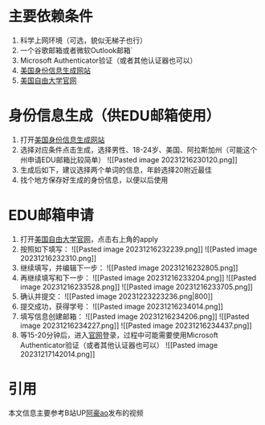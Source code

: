 # 主要依赖条件
1. 科学上网环境（可选，貌似无梯子也行）
2. 一个谷歌邮箱或者微软Outlook邮箱`
3. Microsoft Authenticator验证（或者其他认证器也可以）
4. [美国身份信息生成网站](https://fauxid.com/)
5. [美国自由大学官网](https://www.liberty.edu/)
# 身份信息生成（供EDU邮箱使用）
1. 打开[美国身份信息生成网站](https://fauxid.com/)
2. 选择对应条件点击生成，选择男性、18-24岁、美国、阿拉斯加州（可能这个州申请EDU邮箱比较简单）
![[Pasted image 20231216230120.png]]
3. 生成后如下，建议选择两个单词的信息，年龄选择20附近最佳
4. 找个地方保存好生成的身份信息，以便以后使用
# EDU邮箱申请
1. 打开[美国自由大学官网](https://www.liberty.edu/)，点击右上角的apply
2. 按照如下填写：
![[Pasted image 20231216232239.png]]
![[Pasted image 20231216232310.png]]
3. 继续填写，并编辑下一步：
![[Pasted image 20231216232805.png]]
4. 再继续填写和下一步：
![[Pasted image 20231216233204.png]]
![[Pasted image 20231216233528.png]]
![[Pasted image 20231216233705.png]]
5. 确认并提交：
![[Pasted image 20231223223236.png|800]]
6. 提交成功，获得学号：
![[Pasted image 20231216234014.png]]
7. 填写信息创建邮箱：
![[Pasted image 20231216234206.png]]
![[Pasted image 20231216234227.png]]
![[Pasted image 20231216234437.png]]
8. 等15-20分钟后，进入[官网](https://www.liberty.edu/)登录，过程中可能需要使用Microsoft Authenticator验证（或者其他认证器也可以）
![[Pasted image 20231217142014.png]]
# 引用
本文信息主要参考B站UP[阿豪ao](https://space.bilibili.com/383077678)发布的视频